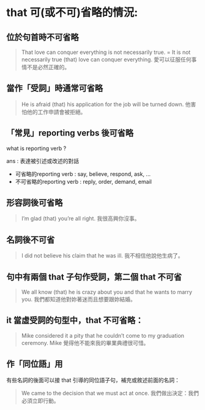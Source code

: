 # that 可(或不可)省略的情況:

## 位於句首時不可省略

> That love can conquer everything is not necessarily true.
= It is not necessarily true (that) love can conquer everything. 
愛可以征服任何事情不是必然正確的。

## 當作「受詞」時通常可省略

> He is afraid (that) his application for the job will be turned down.
他害怕他的工作申請會被拒絕。

## 「常見」reporting verbs 後可省略 

what is reporting verb ? 

ans : 表達被引述或改述的對話

- 可省略的reporting verb : say, believe, respond, ask, ...
- 不可省略的reporting verb : reply, order, demand, email 

## 形容詞後可省略

> I’m glad (that) you’re all right.
我很高興你沒事。

## 名詞後不可省

> I did not believe his claim that he was ill.
我不相信他說他生病了。


##  句中有兩個 that 子句作受詞，第二個 that 不可省

> We all know (that) he is crazy about you and that he wants to marry you.
我們都知道他對妳著迷而且想要跟妳結婚。

## it 當虛受詞的句型中，that 不可省略：

> Mike considered it a pity that he couldn’t come to my graduation ceremony.
Mike 覺得他不能來我的畢業典禮很可惜。

## 作「同位語」用

有些名詞的後面可以接 that 引導的同位語子句，補充或敘述前面的名詞：

> We came to the decision that we must act at once.
我們做出決定：我們必須立即行動。

